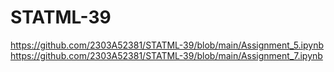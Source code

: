 # STATML-39
https://github.com/2303A52381/STATML-39/blob/main/Assignment_5.ipynb
https://github.com/2303A52381/STATML-39/blob/main/Assignment_7.ipynb


